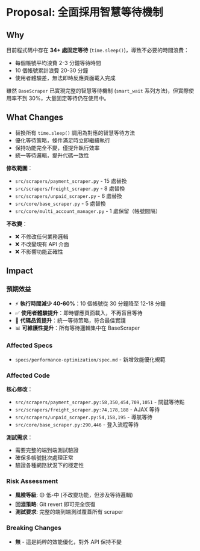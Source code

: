 # Proposal: 全面採用智慧等待機制

## Why

目前程式碼中存在 **34+ 處固定等待** (`time.sleep()`)，導致不必要的時間浪費：
- 每個帳號平均浪費 2-3 分鐘等待時間
- 10 個帳號累計浪費 20-30 分鐘
- 使用者體驗差，無法即時反應頁面載入完成

雖然 `BaseScraper` 已實現完整的智慧等待機制 (`smart_wait` 系列方法)，但實際使用率不到 30%，大量固定等待仍在使用中。

## What Changes

- 替換所有 `time.sleep()` 調用為對應的智慧等待方法
- 優化等待策略，條件滿足時立即繼續執行
- 保持功能完全不變，僅提升執行效率
- 統一等待邏輯，提升代碼一致性

**修改範圍**：
- `src/scrapers/payment_scraper.py` - 15 處替換
- `src/scrapers/freight_scraper.py` - 8 處替換
- `src/scrapers/unpaid_scraper.py` - 6 處替換
- `src/core/base_scraper.py` - 5 處替換
- `src/core/multi_account_manager.py` - 1 處保留（帳號間隔）

**不改變**：
- ❌ 不修改任何業務邏輯
- ❌ 不改變現有 API 介面
- ❌ 不影響功能正確性

## Impact

### 預期效益
- ⚡ **執行時間減少 40-60%**：10 個帳號從 30 分鐘降至 12-18 分鐘
- ✅ **使用者體驗提升**：即時響應頁面載入，不再盲目等待
- 🔧 **代碼品質提升**：統一等待策略，符合最佳實踐
- 📊 **可維護性提升**：所有等待邏輯集中在 BaseScraper

### Affected Specs
- `specs/performance-optimization/spec.md` - 新增效能優化規範

### Affected Code
**核心修改**：
- `src/scrapers/payment_scraper.py:58,350,454,709,1051` - 關鍵等待點
- `src/scrapers/freight_scraper.py:74,178,188` - AJAX 等待
- `src/scrapers/unpaid_scraper.py:54,158,195` - 導航等待
- `src/core/base_scraper.py:290,446` - 登入流程等待

**測試需求**：
- 需要完整的端到端測試驗證
- 確保多帳號批次處理正常
- 驗證各種網路狀況下的穩定性

### Risk Assessment
- **風險等級**: 🟡 低-中 (不改變功能，但涉及等待邏輯)
- **回滾策略**: Git revert 即可完全恢復
- **測試要求**: 完整的端到端測試覆蓋所有 scraper

### Breaking Changes
- **無** - 這是純粹的效能優化，對外 API 保持不變
